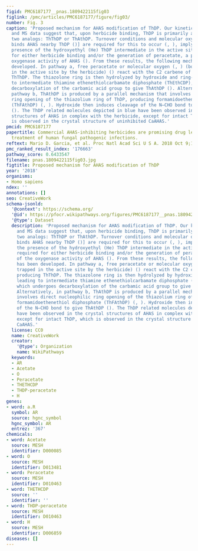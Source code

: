 ```yaml
---
figid: PMC6187177__pnas.1809422115fig03
figlink: /pmc/articles/PMC6187177/figure/fig03/
number: Fig. 3
caption: 'Proposed mechanism for AHAS modification of ThDP. Our kinetic, structural,
  and MS data suggest that, upon herbicide binding, ThDP is primarily altered into
  two analogs: ThThDP or ThAthDP. Turnover conditions and molecular oxygen [which
  binds AHAS nearby ThDP ()] are required for this to occur (, ), implying that the
  presence of the hydroxyethyl (He) ThDP intermediate in the active site is required
  for either herbicide binding and/or the generation of peracetate, a product of the
  oxygenase activity of AHAS (). From these results, the following mechanism has been
  developed. In pathway a, free peracetate or molecular oxygen (, ) (both trapped
  in the active site by the herbicide) () react with the C2 carbene of ThDP, producing
  ThThDP. The thiazolone ring is then hydrolyzed by hydroxide and ring-opened, leading
  to intermediate thiamine ethenethiolcarbamate diphosphate (ThEthCDP), which undergoes
  decarboxylation of the carbamic acid group to give ThAthDP (). Alternatively, in
  pathway b, ThAthDP is produced by a parallel mechanism that involves direct nucleophilic
  ring opening of the thiazolium ring of ThDP, producing formamidoethenethiol diphosphate
  (ThFAthDP) (, ). Hydroxide then induces cleavage of the N–CHO bond to give ThAthDP
  (). The ThDP related molecules depicted in blue have been observed in the crystal
  structures of AHAS in complex with the herbicide, except for intact ThDP, which
  is observed in the crystal structure of uninhibited CaAHAS.'
pmcid: PMC6187177
papertitle: Commercial AHAS-inhibiting herbicides are promising drug leads for the
  treatment of human fungal pathogenic infections.
reftext: Mario D. Garcia, et al. Proc Natl Acad Sci U S A. 2018 Oct 9;115(41):E9649-E9658.
pmc_ranked_result_index: '176663'
pathway_score: 0.6433547
filename: pnas.1809422115fig03.jpg
figtitle: Proposed mechanism for AHAS modification of ThDP
year: '2018'
organisms:
- Homo sapiens
ndex: ''
annotations: []
seo: CreativeWork
schema-jsonld:
  '@context': https://schema.org/
  '@id': https://pfocr.wikipathways.org/figures/PMC6187177__pnas.1809422115fig03.html
  '@type': Dataset
  description: 'Proposed mechanism for AHAS modification of ThDP. Our kinetic, structural,
    and MS data suggest that, upon herbicide binding, ThDP is primarily altered into
    two analogs: ThThDP or ThAthDP. Turnover conditions and molecular oxygen [which
    binds AHAS nearby ThDP ()] are required for this to occur (, ), implying that
    the presence of the hydroxyethyl (He) ThDP intermediate in the active site is
    required for either herbicide binding and/or the generation of peracetate, a product
    of the oxygenase activity of AHAS (). From these results, the following mechanism
    has been developed. In pathway a, free peracetate or molecular oxygen (, ) (both
    trapped in the active site by the herbicide) () react with the C2 carbene of ThDP,
    producing ThThDP. The thiazolone ring is then hydrolyzed by hydroxide and ring-opened,
    leading to intermediate thiamine ethenethiolcarbamate diphosphate (ThEthCDP),
    which undergoes decarboxylation of the carbamic acid group to give ThAthDP ().
    Alternatively, in pathway b, ThAthDP is produced by a parallel mechanism that
    involves direct nucleophilic ring opening of the thiazolium ring of ThDP, producing
    formamidoethenethiol diphosphate (ThFAthDP) (, ). Hydroxide then induces cleavage
    of the N–CHO bond to give ThAthDP (). The ThDP related molecules depicted in blue
    have been observed in the crystal structures of AHAS in complex with the herbicide,
    except for intact ThDP, which is observed in the crystal structure of uninhibited
    CaAHAS.'
  license: CC0
  name: CreativeWork
  creator:
    '@type': Organization
    name: WikiPathways
  keywords:
  - AR
  - Acetate
  - O
  - Peracetate
  - THETHCDP
  - THDP-peracetate
  - H
genes:
- word: a.R
  symbol: AR
  source: hgnc_symbol
  hgnc_symbol: AR
  entrez: '367'
chemicals:
- word: Acetate
  source: MESH
  identifier: D000085
- word: O
  source: MESH
  identifier: D013481
- word: Peracetate
  source: MESH
  identifier: D010463
- word: THETHCDP
  source: ''
  identifier: ''
- word: THDP-peracetate
  source: MESH
  identifier: D010463
- word: H
  source: MESH
  identifier: D006859
diseases: []
---
```

